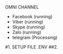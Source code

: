 OMNI CHANNEL
- Facebook (running)
- Viber (running)
- Skype (running)
- Zalo (running)
- telegram (Processing)

#1. SETUP FILE .ENV
##2. 
